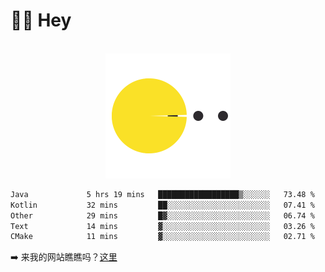 
# 👋🏻 Hey
<div align="center">
	<br>
	<img src="https://raw.githubusercontent.com/Aniket965/Aniket965/master/pacman.svg?sanitize=true" width="200" height="200">
	<br>
</div>

<!--START_SECTION:waka-->

```txt
Java             5 hrs 19 mins   ██████████████████▒░░░░░░   73.48 %
Kotlin           32 mins         ██░░░░░░░░░░░░░░░░░░░░░░░   07.41 %
Other            29 mins         █▓░░░░░░░░░░░░░░░░░░░░░░░   06.74 %
Text             14 mins         ▓░░░░░░░░░░░░░░░░░░░░░░░░   03.26 %
CMake            11 mins         ▓░░░░░░░░░░░░░░░░░░░░░░░░   02.71 %
```

<!--END_SECTION:waka-->

 ➡️  来我的网站瞧瞧吗？[这里](https://www.shaolongfei.com)
